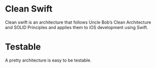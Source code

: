 # Clean Swift

Clean swift is an architecture that follows Uncle Bob’s Clean Architecture and SOLID Principles and applies them to iOS development using Swift.

# Testable 
A pretty architecture is easy to be testable.

